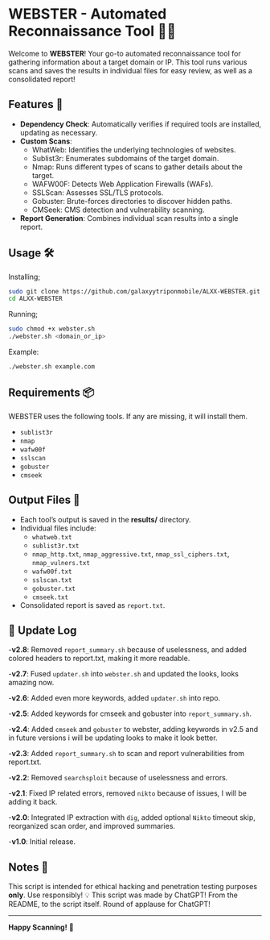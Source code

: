 
# WEBSTER - Automated Reconnaissance Tool 🕵️‍♂️

Welcome to **WEBSTER**! Your go-to automated reconnaissance tool for gathering information about a target domain or IP. This tool runs various scans and saves the results in individual files for easy review, as well as a consolidated report!

## Features 🚀

- **Dependency Check**: Automatically verifies if required tools are installed, updating as necessary.
- **Custom Scans**:
  - WhatWeb: Identifies the underlying technologies of websites.
  - Sublist3r: Enumerates subdomains of the target domain.
  - Nmap: Runs different types of scans to gather details about the target.
  - WAFW00F: Detects Web Application Firewalls (WAFs).
  - SSLScan: Assesses SSL/TLS protocols.
  - Gobuster: Brute-forces directories to discover hidden paths.
  - CMSeek: CMS detection and vulnerability scanning.
- **Report Generation**: Combines individual scan results into a single report.

## Usage 🛠️
Installing;

```bash
sudo git clone https://github.com/galaxyytriponmobile/ALXX-WEBSTER.git
cd ALXX-WEBSTER
```

Running;

```bash
sudo chmod +x webster.sh
./webster.sh <domain_or_ip>
```

Example:
```bash
./webster.sh example.com
```

## Requirements 📦

WEBSTER uses the following tools. If any are missing, it will install them.
- `sublist3r`
- `nmap`
- `wafw00f`
- `sslscan`
- `gobuster`
- `cmseek`

## Output Files 📄

- Each tool’s output is saved in the **results/** directory.
- Individual files include:
  - `whatweb.txt`
  - `sublist3r.txt`
  - `nmap_http.txt`, `nmap_aggressive.txt`, `nmap_ssl_ciphers.txt`, `nmap_vulners.txt`
  - `wafw00f.txt`
  - `sslscan.txt`
  - `gobuster.txt`
  - `cmseek.txt`
- Consolidated report is saved as `report.txt`.

 ## 📝 Update Log

 -**v2.8**: Removed `report_summary.sh` because of uselessness, and added colored headers to report.txt, making it more readable.

 -**v2.7**: Fused `updater.sh` into `webster.sh` and updated the looks, looks amazing now.

 -**v2.6**: Added even more keywords, added `updater.sh` into repo.

 -**v2.5**: Added keywords for cmseek and gobuster into `report_summary.sh`.

 -**v2.4**: Added `cmseek` and `gobuster` to webster, adding keywords in v2.5 and in future versions i will be updating looks to make it look better.

 -**v2.3**: Added `report_summary.sh` to scan and report vulnerabilities from report.txt.

 -**v2.2**: Removed `searchsploit` because of uselessness and errors.

 -**v2.1**: Fixed IP related errors, removed `nikto` because of issues, I will be adding it back.

 -**v2.0**: Integrated IP extraction with `dig`, added optional `Nikto` timeout skip, reorganized scan order, and improved summaries.

 -**v1.0**: Initial release.


## Notes 📝

This script is intended for ethical hacking and penetration testing purposes **only**. Use responsibly! 💡
This script was made by ChatGPT! From the README, to the script itself. Round of applause for ChatGPT!

---

**Happy Scanning!** 🎉

